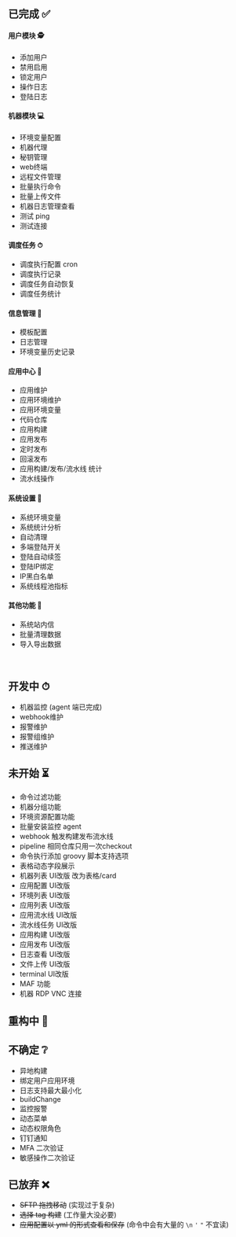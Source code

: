 ## 已完成 ✅

#### 用户模块 🕵️‍

* 添加用户
* 禁用启用
* 锁定用户
* 操作日志
* 登陆日志

#### 机器模块 💻

* 环境变量配置
* 机器代理
* 秘钥管理
* web终端
* 远程文件管理
* 批量执行命令
* 批量上传文件
* 机器日志管理查看
* 测试 ping
* 测试连接

#### 调度任务 ⏱

* 调度执行配置 cron
* 调度执行记录
* 调度任务自动恢复
* 调度任务统计

#### 信息管理 📑

* 模板配置
* 日志管理
* 环境变量历史记录

#### 应用中心 🚀

* 应用维护
* 应用环境维护
* 应用环境变量
* 代码仓库
* 应用构建
* 应用发布
* 定时发布
* 回滚发布
* 应用构建/发布/流水线 统计
* 流水线操作

#### 系统设置 🔧

* 系统环境变量
* 系统统计分析
* 自动清理
* 多端登陆开关
* 登陆自动续签
* 登陆IP绑定
* IP黑白名单
* 系统线程池指标

#### 其他功能 📡

* 系统站内信
* 批量清理数据
* 导入导出数据

<br/>  

## 开发中 ⏱

* 机器监控 (agent 端已完成)
* webhook维护
* 报警维护
* 报警组维护
* 推送维护

## 未开始 ⏳

* 命令过滤功能
* 机器分组功能
* 环境资源配置功能
* 批量安装监控 agent
* webhook 触发构建发布流水线
* pipeline 相同仓库只用一次checkout
* 命令执行添加 groovy 脚本支持选项
* 表格动态字段展示
* 机器列表 UI改版 改为表格/card
* 应用配置 UI改版
* 环境列表 UI改版
* 应用列表 UI改版
* 应用流水线 UI改版
* 流水线任务 UI改版
* 应用构建 UI改版
* 应用发布 UI改版
* 日志查看 UI改版
* 文件上传 UI改版
* terminal UI改版
* MAF 功能
* 机器 RDP VNC 连接

## 重构中 🔨

## 不确定 ❔

* 异地构建
* 绑定用户应用环境
* 日志支持最大最小化
* buildChange
* 监控报警
* 动态菜单
* 动态权限角色
* 钉钉通知
* MFA 二次验证
* 敏感操作二次验证

## 已放弃 ❌

* ~~SFTP 拖拽移动~~ (实现过于复杂)
* ~~选择 tag 构建~~ (工作量大没必要)
* ~~应用配置以 yml 的形式查看和保存~~ (命令中会有大量的 `\n` `'` `"` 不宜读)
